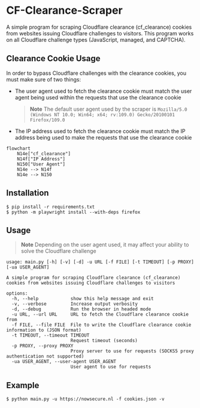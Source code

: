# CF-Clearance-Scraper

A simple program for scraping Cloudflare clearance (cf_clearance) cookies from websites issuing Cloudflare challenges to visitors. This program works on all Cloudflare challenge types (JavaScript, managed, and CAPTCHA).

## Clearance Cookie Usage
In order to bypass Cloudflare challenges with the clearance cookies, you must make sure of two things:

- The user agent used to fetch the clearance cookie must match the user agent being used within the requests that use the clearance cookie
    > **Note**
    > The default user agent used by the scraper is `Mozilla/5.0 (Windows NT 10.0; Win64; x64; rv:109.0) Gecko/20100101 Firefox/109.0`
- The IP address used to fetch the clearance cookie must match the IP address being used to make the requests that use the clearance cookie

```mermaid
flowchart
	N14e["cf_clearance"]
	N14f["IP Address"]
	N150["User Agent"]
	N14e --> N14f
	N14e --> N150
```

## Installation
    $ pip install -r requirements.txt
    $ python -m playwright install --with-deps firefox


## Usage
> **Note**
> Depending on the user agent used, it may affect your ability to solve the Cloudflare challenge

```
usage: main.py [-h] [-v] [-d] -u URL [-f FILE] [-t TIMEOUT] [-p PROXY] [-ua USER_AGENT]

A simple program for scraping Cloudflare clearance (cf_clearance) cookies from websites issuing Cloudflare challenges to visitors

options:
  -h, --help            show this help message and exit
  -v, --verbose         Increase output verbosity
  -d, --debug           Run the browser in headed mode
  -u URL, --url URL     URL to fetch the Cloudflare clearance cookie from
  -f FILE, --file FILE  File to write the Cloudflare clearance cookie information to (JSON format)
  -t TIMEOUT, --timeout TIMEOUT
                        Request timeout (seconds)
  -p PROXY, --proxy PROXY
                        Proxy server to use for requests (SOCKS5 proxy authentication not supported)
  -ua USER_AGENT, --user-agent USER_AGENT
                        User agent to use for requests
```

## Example
    $ python main.py -u https://nowsecure.nl -f cookies.json -v
